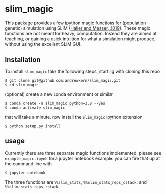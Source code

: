 # slim_magic
This package provides a few ipython magic functions
for (population genetic) simulation using SLiM 
([Haller and Messer, 2019](https://doi.org/10.1093/molbev/msy228)). 
These magic functions are not 
meant for heavy, computation.
Instead they are aimed at 
teaching, or gaining a quick
intuition for what a simulation
might produce, without
using the excellent SLiM GUI. 

## Installation
To install `slim_magic` take the following steps, starting with
cloning this repo

```
$ git clone git@github.com:andrewkern/slim_magic.git
$ cd slim_magic
```
(optional) create a new conda environment or similar
```
$ conda create -n slim_magic python=3.8 --yes
$ conda activate slim_magic
```
that will take a minute. now install the
`slim_magic` ipython extension
```
$ python setup.py install
```
## usage
Currently there are three separate magic functions implemented, please
see `example_magic.ipynb` for a jupyter notebook example.
you can fire that up at the command line with

```
$ jupyter notebook
```

The three functions are `%%slim_stats`, `%%slim_stats_reps_cstack`, and
`%%slim_stats_reps_rstack`

